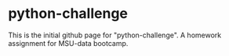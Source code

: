 # python-challenge

This is the initial github page for "python-challenge".  A homework assignment for MSU-data bootcamp.

